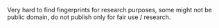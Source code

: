 Very hard to find fingerprints for research purposes, some might not be public domain, do not publish only for fair use / research.
